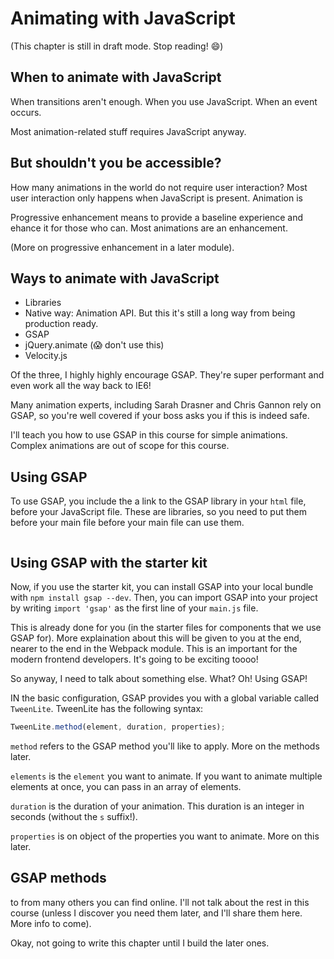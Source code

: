 # Animating with JavaScript

(This chapter is still in draft mode. Stop reading! 😄)

## When to animate with JavaScript

When transitions aren't enough.
When you use JavaScript.
When an event occurs.

Most animation-related stuff requires JavaScript anyway.

## But shouldn't you be accessible?

How many animations in the world do not require user interaction? Most user interaction only happens when JavaScript is present. Animation is

Progressive enhancement means to provide a baseline experience and ehance it for those who can. Most animations are an enhancement.

(More on progressive enhancement in a later module).

## Ways to animate with JavaScript

- Libraries
- Native way: Animation API. But this it's still a long way from being production ready.
- GSAP
- jQuery.animate (😱 don't use this)
- Velocity.js

Of the three, I highly highly encourage GSAP. They're super performant and even work all the way back to IE6!

Many animation experts, including Sarah Drasner and Chris Gannon rely on GSAP, so you're well covered if your boss asks you if this is indeed safe.

I'll teach you how to use GSAP in this course for simple animations. Complex animations are out of scope for this course.

## Using GSAP

To use GSAP, you include the a link to the GSAP library in your `html` file, before your JavaScript file. These are libraries, so you need to put them before your main file before your main file can use them.

```
```

## Using GSAP with the starter kit

Now, if you use the starter kit, you can install GSAP into your local bundle with `npm install gsap --dev`. Then, you can import GSAP into your project by writing `import 'gsap'` as the first line of your `main.js` file.

This is already done for you (in the starter files for components that we use GSAP for). More explaination about this will be given to you at the end, nearer to the end in the Webpack module. This is an important for the modern frontend developers. It's going to be exciting toooo!

So anyway, I need to talk about something else. What? Oh! Using GSAP!

IN the basic configuration, GSAP provides you with a global variable called `TweenLite`. TweenLite has the following syntax:

```js
TweenLite.method(element, duration, properties);
```

`method` refers to the GSAP method you'll like to apply. More on the methods later.

`elements` is the `element` you want to animate. If you want to animate multiple elements at once, you can pass in an array of elements.

`duration` is the duration of your animation. This duration is an integer in seconds (without the `s` suffix!).

`properties` is on object of the properties you want to animate. More on this later.

## GSAP methods

to
from
many others you can find online. I'll not talk about the rest in this course (unless I discover you need them later, and I'll share them here. More info to come).

Okay, not going to write this chapter until I build the later ones.

